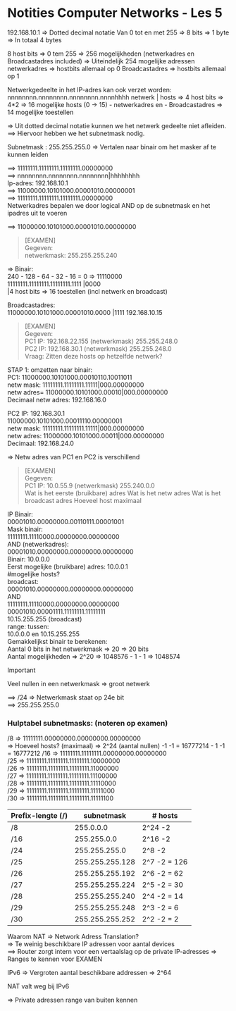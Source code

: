 # Notities Computer Networks - Les 5

192.168.10.1 => Dotted decimal notatie
Van 0 tot en met 255 => 8 bits => 1 byte => In totaal 4 bytes

8 host bits => 0 tem 255 => 256 mogelijkheden (netwerkadres en Broadcastadres included) => Uiteindelijk 254 mogelijke adressen
netwerkadres => hostbits allemaal op 0
Broadcastadres => hostbits allemaal op 1

Netwerkgedeelte in het IP-adres kan ook verzet worden:
nnnnnnnn.nnnnnnnn.nnnnnnnn.nnnnhhhh
netwerk                        | hosts
=> 4 host bits => 4*2 => 16 mogelijke hosts (0 -> 15) - netwerkadres en - Broadcastadres => 14 mogelijke toestellen

=> Uit dotted decimal notatie kunnen we het netwerk gedeelte niet afleiden.
==> Hiervoor hebben we het subnetmask nodig.

Subnetmask : 255.255.255.0
=> Vertalen naar binair om het masker af te kunnen leiden

==> 11111111.11111111.11111111.00000000 <br>
==> nnnnnnnn.nnnnnnnn.nnnnnnnn|hhhhhhhh <br>
Ip-adres: 192.168.10.1 <br>
==> 11000000.10101000.00001010.00000001 <br>
==> 11111111.11111111.11111111.00000000 <br>
Netwerkadres bepalen we door logical AND op de subnetmask en het ipadres uit te voeren <br>

==> 11000000.10101000.00001010.00000000

>[EXAMEN] <br>
>Gegeven: <br>
>netwerkmask: 255.255.255.240 <br>

=> Binair: <br>
240 - 128 - 64 - 32 - 16 = 0 => 11110000 <br>
11111111.11111111.11111111.1111 |0000 <br>
                                |4 host bits => 16 toestellen (incl netwerk en broadcast)

Broadcastadres: <br>
11000000.10101000.00001010.0000 |1111
192.168.10.15

>[EXAMEN] <br>
>Gegeven: <br>
>PC1 IP: 192.168.22.155 (netwerkmask) 255.255.248.0 <br>
>PC2 IP: 192.168.30.1 (netwerkmask) 255.255.248.0 <br>
>Vraag: Zitten deze hosts op hetzelfde netwerk?

STAP 1: omzetten naar binair: <br>
PC1: 11000000.10101000.00010110.10011011 <br>
netw mask: 11111111.11111111.11111|000.00000000 <br>
netw adres= 11000000.10101000.00010|000.00000000 <br>
Decimaal netw adres: 192.168.16.0

PC2 IP: 192.168.30.1 <br>
11000000.10101000.00011110.00000001 <br>
netw mask: 11111111.11111111.11111|000.00000000 <br>
netw adres: 11000000.10101000.00011|000.00000000 <br>
Decimaal: 192.168.24.0 <br>

=> Netw adres van PC1 en PC2 is verschillend

>[EXAMEN] <br>
>Gegeven: <br>
>PC1 IP: 10.0.55.9 (netwerkmask) 255.240.0.0 <br>
>Wat is het eerste (bruikbare) adres
>Wat is het netw adres
>Wat is het broadcast adres
>Hoeveel host maximaal

IP Binair: <br>
00001010.00000000.00110111.00001001 <br>
Mask binair: <br>
11111111.11110000.00000000.00000000 <br>
AND (netwerkadres): <br>
00001010.00000000.00000000.00000000 <br>
Binair: 10.0.0.0 <br>
Eerst mogelijke (bruikbare) adres: 10.0.0.1 <br>
#mogelijke hosts? <br>
broadcast: <br>
00001010.00000000.00000000.00000000 <br>
AND <br>
11111111.11110000.00000000.00000000 <br>
00001010.00001111.11111111.11111111 <br>
10.15.255.255 (broadcast) <br>
range: tussen: <br>
10.0.0.0 en 10.15.255.255 <br>
Gemakkelijkst binair te berekenen: <br>
Aantal 0 bits in het netwerkmask => 20 => 20 bits <br>
Aantal mogelijkheden => 2^20 => 1048576 - 1 - 1 => 1048574

>[!important]
>Veel nullen in een netwerkmask => groot netwerk

==> /24 => Netwerkmask staat op 24e bit <br>
==> 255.255.255.0

### Hulptabel subnetmasks: (noteren op examen)
/8 => 11111111.00000000.00000000.00000000 <br>
=> Hoeveel hosts? (maximaal) => 2^24 (aantal nullen) -1 -1 = 16777214 - 1 -1 = 16777212 
/16 => 11111111.11111111.00000000.00000000 <br>
/25 => 11111111.11111111.11111111.10000000 <br>
/26 => 11111111.11111111.11111111.11000000 <br>
/27 => 11111111.11111111.11111111.11100000 <br>
/28 => 11111111.11111111.11111111.11110000 <br>
/29 => 11111111.11111111.11111111.11111000 <br>
/30 => 11111111.11111111.11111111.11111100 <br>

| Prefix-lengte (/) | subnetmask | # hosts |
| ----------------- | ---------- | ------- |
| /8 | 255.0.0.0 | 2^24 -2 |
| /16 | 255.255.0.0 | 2^16 -2 |
| /24 | 255.255.255.0 | 2^8 -2 |
| /25 | 255.255.255.128 | 2^7 -2 = 126 |
| /26 | 255.255.255.192 | 2^6 -2 = 62 |
| /27 | 255.255.255.224 | 2^5 -2 = 30 |
| /28 | 255.255.255.240 | 2^4 -2 = 14|
| /29 | 255.255.255.248 | 2^3 -2 = 6 |
| /30 | 255.255.255.252 | 2^2 -2 = 2 |

Waarom NAT => Network Adress Translation? <br>
=> Te weinig beschikbare IP adressen voor aantal devices <br>
==> Router zorgt intern voor een vertaalslag op de private IP-adresses => Ranges te kennen voor EXAMEN

IPv6 => Vergroten aantal beschikbare addressen => 2^64

NAT valt weg bij IPv6

=> Private adressen range van buiten kennen

